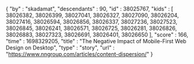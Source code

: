 {
  "by" : "skadamat",
  "descendants" : 90,
  "id" : 38025767,
  "kids" : [ 38026382, 38026399, 38027041, 38026327, 38027090, 38026204, 38027416, 38026594, 38026856, 38026337, 38027236, 38027523, 38026845, 38026241, 38026571, 38026725, 38026281, 38026826, 38026883, 38027323, 38026691, 38026401, 38026650 ],
  "score" : 166,
  "time" : 1698329205,
  "title" : "The Negative Impact of Mobile-First Web Design on Desktop",
  "type" : "story",
  "url" : "https://www.nngroup.com/articles/content-dispersion/"
}
